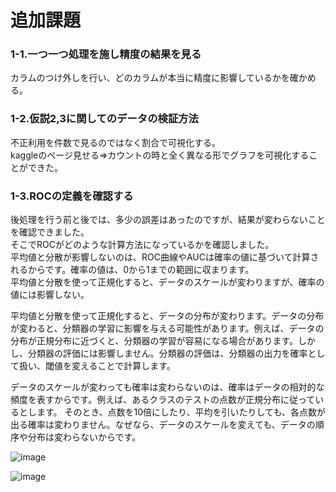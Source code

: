 # 追加課題
### 1-1.一つ一つ処理を施し精度の結果を見る
カラムのつけ外しを行い、どのカラムが本当に精度に影響しているかを確かめる。
 
### 1-2.仮説2,3に関してのデータの検証方法
不正利用を件数で見るのではなく割合で可視化する。  
kaggleのページ見せる⇒カウントの時と全く異なる形でグラフを可視化することができた。

### 1-3.ROCの定義を確認する
後処理を行う前と後では、多少の誤差はあったのですが、結果が変わらないことを確認できました。  
そこでROCがどのような計算方法になっているかを確認しました。  
平均値と分散が影響しないのは、ROC曲線やAUCは確率の値に基づいて計算されるからです。確率の値は、0から1までの範囲に収まります。  
平均値と分散を使って正規化すると、データのスケールが変わりますが、確率の値には影響しない。  

平均値と分散を使って正規化すると、データの分布が変わります。データの分布が変わると、分類器の学習に影響を与える可能性があります。例えば、データの分布が正規分布に近づくと、分類器の学習が容易になる場合があります。しかし、分類器の評価には影響しません。分類器の評価は、分類器の出力を確率として扱い、閾値を変えることで計算します。

データのスケールが変わっても確率は変わらないのは、確率はデータの相対的な頻度を表すからです。例えば、あるクラスのテストの点数が正規分布に従っているとします。
そのとき、点数を10倍にしたり、平均を引いたりしても、各点数が出る確率は変わりません。なぜなら、データのスケールを変えても、データの順序や分布は変わらないからです。

![image](https://github.com/Yuma-Tsukakoshi/CrossViT-Summary-/assets/107422037/9d377c4e-35f0-471b-9c0d-c25c21172b01)

![image](https://github.com/Yuma-Tsukakoshi/CrossViT-Summary-/assets/107422037/fd5f4572-0001-46e4-b32d-3a7aadda40c8)
